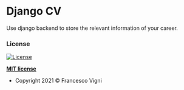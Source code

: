 # Django CV
Use django backend to store the relevant information of your career.



### License

[![License](http://img.shields.io/:license-mit-blue.svg?style=flat-square)](http://badges.mit-license.org)

**[MIT license](http://opensource.org/licenses/mit-license.php)**
- Copyright 2021 © Francesco Vigni